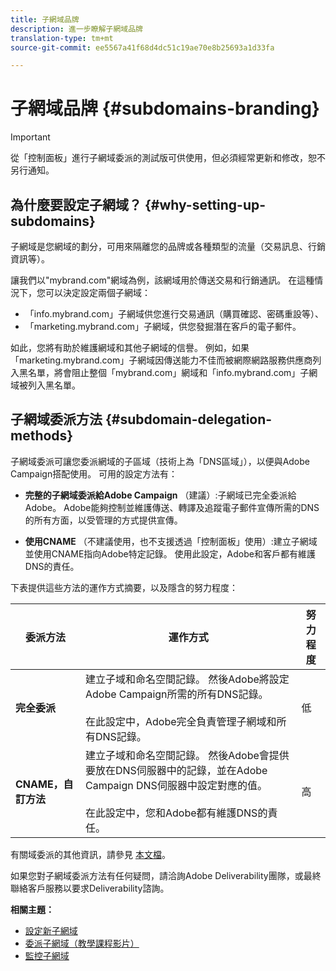 ```yaml
---
title: 子網域品牌
description: 進一步瞭解子網域品牌
translation-type: tm+mt
source-git-commit: ee5567a41f68d4dc51c19ae70e8b25693a1d33fa

---
```



# 子網域品牌 {#subdomains-branding}

>[!IMPORTANT]
>
>從「控制面板」進行子網域委派的測試版可供使用，但必須經常更新和修改，恕不另行通知。

## 為什麼要設定子網域？ {#why-setting-up-subdomains}

子網域是您網域的劃分，可用來隔離您的品牌或各種類型的流量（交易訊息、行銷資訊等）。

讓我們以&quot;mybrand.com&quot;網域為例，該網域用於傳送交易和行銷通訊。 在這種情況下，您可以決定設定兩個子網域：

* 「info.mybrand.com」子網域供您進行交易通訊（購買確認、密碼重設等）、
* 「marketing.mybrand.com」子網域，供您發掘潛在客戶的電子郵件。

如此，您將有助於維護網域和其他子網域的信譽。 例如，如果「marketing.mybrand.com」子網域因傳送能力不佳而被網際網路服務供應商列入黑名單，將會阻止整個「mybrand.com」網域和「info.mybrand.com」子網域被列入黑名單。

## 子網域委派方法 {#subdomain-delegation-methods}

子網域委派可讓您委派網域的子區域（技術上為「DNS區域」），以便與Adobe Campaign搭配使用。 可用的設定方法有：

* **完整的子網域委派給Adobe Campaign** （建議）:子網域已完全委派給Adobe。 Adobe能夠控制並維護傳送、轉譯及追蹤電子郵件宣傳所需的DNS的所有方面，以受管理的方式提供宣傳。

* **使用CNAME** （不建議使用，也不支援透過「控制面板」使用）:建立子網域並使用CNAME指向Adobe特定記錄。 使用此設定，Adobe和客戶都有維護DNS的責任。

下表提供這些方法的運作方式摘要，以及隱含的努力程度：

| 委派方法 | 運作方式 | 努力程度 |
|---|---|---|
| **完全委派** | 建立子域和命名空間記錄。 然後Adobe將設定Adobe Campaign所需的所有DNS記錄。<br/><br/>在此設定中，Adobe完全負責管理子網域和所有DNS記錄。 | 低 |
| **CNAME，自訂方法** | 建立子域和命名空間記錄。 然後Adobe會提供要放在DNS伺服器中的記錄，並在Adobe Campaign DNS伺服器中設定對應的值。<br/><br/>在此設定中，您和Adobe都有維護DNS的責任。 | 高 |

有關域委派的其他資訊，請參見 [本文檔](https://helpx.adobe.com/campaign/kb/domain-name-delegation.html)。

如果您對子網域委派方法有任何疑問，請洽詢Adobe Deliverability團隊，或最終聯絡客戶服務以要求Deliverability諮詢。

**相關主題：**

* [設定新子網域](../../subdomains-certificates/using/setting-up-new-subdomain.md)
* [委派子網域（教學課程影片）](https://docs.adobe.com/content/help/en/campaign-learn/campaign-standard-tutorials/administrating/control-panel/subdomain-delegation.html)
* [監控子網域](../../subdomains-certificates/using/monitoring-subdomains.md)
